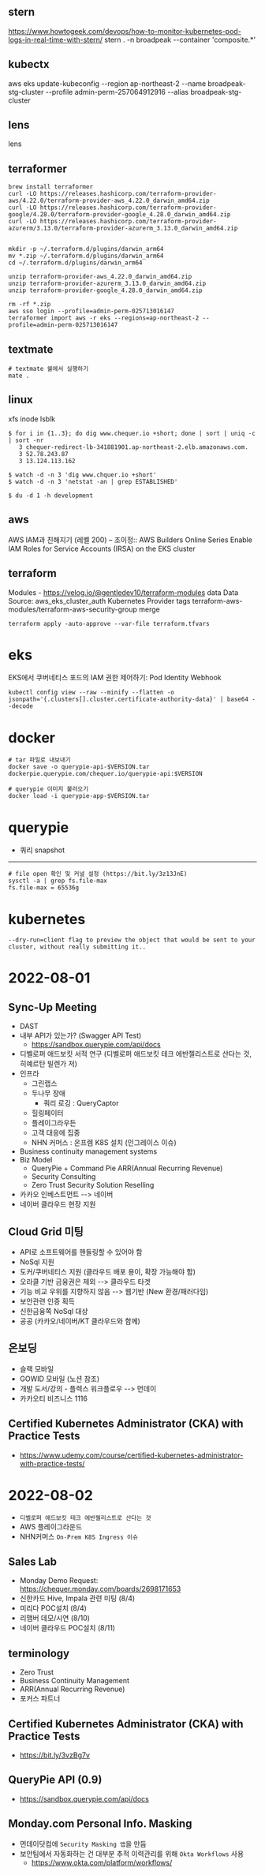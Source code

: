 
## stern
https://www.howtogeek.com/devops/how-to-monitor-kubernetes-pod-logs-in-real-time-with-stern/
stern . -n broadpeak --container 'composite.*'

## kubectx
aws eks update-kubeconfig --region ap-northeast-2 --name broadpeak-stg-cluster --profile admin-perm-257064912916 --alias broadpeak-stg-cluster

## lens
lens

## terraformer

```
brew install terraformer
curl -LO https://releases.hashicorp.com/terraform-provider-aws/4.22.0/terraform-provider-aws_4.22.0_darwin_amd64.zip
curl -LO https://releases.hashicorp.com/terraform-provider-google/4.28.0/terraform-provider-google_4.28.0_darwin_amd64.zip
curl -LO https://releases.hashicorp.com/terraform-provider-azurerm/3.13.0/terraform-provider-azurerm_3.13.0_darwin_amd64.zip


mkdir -p ~/.terraform.d/plugins/darwin_arm64
mv *.zip ~/.terraform.d/plugins/darwin_arm64
cd ~/.terraform.d/plugins/darwin_arm64

unzip terraform-provider-aws_4.22.0_darwin_amd64.zip
unzip terraform-provider-azurerm_3.13.0_darwin_amd64.zip
unzip terraform-provider-google_4.28.0_darwin_amd64.zip

rm -rf *.zip
aws sso login --profile=admin-perm-025713016147
terraformer import aws -r eks --regions=ap-northeast-2 --profile=admin-perm-025713016147

```

## textmate 

```
# textmate 쉘에서 실행하기 
mate .
```

## linux
xfs
inode
lsblk

```
$ for i in {1..3}; do dig www.chequer.io +short; done | sort | uniq -c | sort -nr
   3 chequer-redirect-lb-341881901.ap-northeast-2.elb.amazonaws.com.
   3 52.78.243.87
   3 13.124.113.162

$ watch -d -n 3 'dig www.chquer.io +short'
$ watch -d -n 3 'netstat -an | grep ESTABLISHED'   
```

```
$ du -d 1 -h development
```

## aws
AWS IAM과 친해지기 (레벨 200) – 조이정:: AWS Builders Online Series
Enable IAM Roles for Service Accounts (IRSA) on the EKS cluster

## terraform
Modules - https://velog.io/@gentledev10/terraform-modules
data
Data Source: aws_eks_cluster_auth
Kubernetes Provider
tags
terraform-aws-modules/terraform-aws-security-group
merge

```
terraform apply -auto-approve --var-file terraform.tfvars
```

# eks
EKS에서 쿠버네티스 포드의 IAM 권한 제어하기: Pod Identity Webhook

```
kubectl config view --raw --minify --flatten -o jsonpath='{.clusters[].cluster.certificate-authority-data}' | base64 --decode
```

# docker
```
# tar 파일로 내보내기
docker save -o querypie-api-$VERSION.tar dockerpie.querypie.com/chequer.io/querypie-api:$VERSION

# querypie 이미지 불러오기
docker load -i querypie-app-$VERSION.tar
```

# querypie

- 쿼리 snapshot

---

```
# file open 확인 및 커널 설정 (https://bit.ly/3z13JnE)
sysctl -a | grep fs.file-max
fs.file-max = 65536g
```

# kubernetes

```
--dry-run=client flag to preview the object that would be sent to your cluster, without really submitting it..
```

# 2022-08-01 
## Sync-Up Meeting

- DAST
- 내부 API가 있는가? (Swagger API Test)
  - https://sandbox.querypie.com/api/docs
- 디벨로퍼 애드보킷 서적 연구 (디벨로퍼 애드보킷 테크 에반젤리스트로 산다는 것, 히예르탄 빌렌가 저)
- 인프라
  - 그린랩스
  - 두나무 장애
    - 쿼리 로깅 : QueryCaptor
  - 힐링페이터
  - 플레이그라우든
  - 고객 대응에 집중 
  - NHN 커머스 : 온프렘 K8S 설치 (인그레이스 이슈)
- Business continuity management systems
- Biz Model
  - QueryPie + Command Pie ARR(Annual Recurring Revenue)
  - Security Consulting
  - Zero Trust Security Solution Reselling
- 카카오 인베스트먼트 --> 네이버
- 네이버 클라우드 현장 지원  


## Cloud Grid 미팅
- API로 소프트웨어를 핸들링할 수 있어야 함 
- NoSql 지원
- 도커/쿠버네티스 지원 (클라우드 배포 용이, 확장 가능해야 함)
- 오라클 기반 금융권은 제외 --> 클라우드 타겟
- 기능 비교 우위를 지향하지 않음 --> 웹기반 (New 환경/패러다임) 
- 보안관련 인증 획득
- 신한금융쪽 NoSql 대상
- 공공 (카카오/네이버/KT 클라우드와 함께)

## 온보딩
- 슬랙 모바일
- GOWID 모바일 (노션 참조)
- 개발 도서/강의 - 플렉스 워크플로우 --> 먼데이
- 카카오티 비즈니스 1116

## Certified Kubernetes Administrator (CKA) with Practice Tests
- https://www.udemy.com/course/certified-kubernetes-administrator-with-practice-tests/


# 2022-08-02

- `디벨로퍼 애드보킷 테크 에반젤리스트로 산다는 것`
- AWS 플레이그라운드
- NHN커머스 `On-Prem K8S Ingress 이슈`

## Sales Lab
- Monday Demo Request: https://chequer.monday.com/boards/2698171653
- 신한카드 Hive, Impala 관련 미팅 (8/4)
- 미리다 POC설치 (8/4)
- 리맴버 데모/시연 (8/10)
- 네이버 클라우드 POC설치 (8/11)

## terminology
- Zero Trust
- Business Continuity Management
- ARR(Annual Recurring Revenue)
- 포커스 파트너

## Certified Kubernetes Administrator (CKA) with Practice Tests
- https://bit.ly/3vzBg7v

## QueryPie API (0.9)
- https://sandbox.querypie.com/api/docs

## Monday.com Personal Info. Masking
- 먼데이닷컴에 `Security Masking 앱`을 만듬
- 보안팀에서 자동화하는 건 대부분 추적 이력관리를 위해 `Okta Workflows` 사용
  -  https://www.okta.com/platform/workflows/

